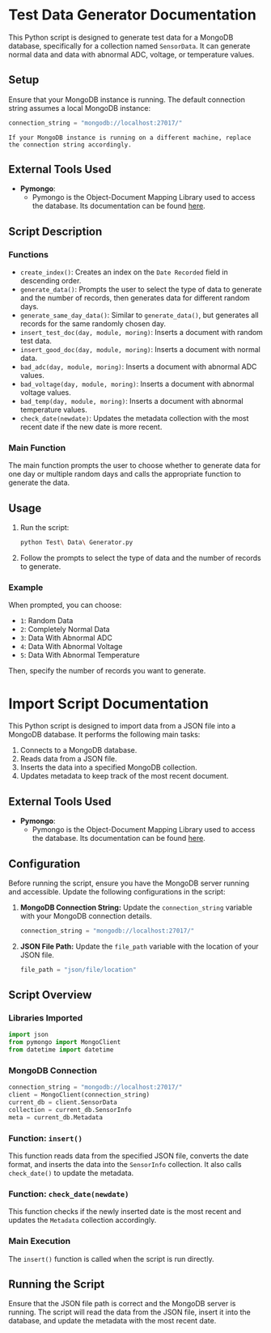 # Test Data Generator Documentation

This Python script is designed to generate test data for a MongoDB database, specifically for a collection named `SensorData`. It can generate normal data and data with abnormal ADC, voltage, or temperature values.


## Setup

Ensure that your MongoDB instance is running. The default connection string assumes a local MongoDB instance:
```python
connection_string = "mongodb://localhost:27017/"
```

    If your MongoDB instance is running on a different machine, replace the connection string accordingly.
    
## External Tools Used

- **Pymongo**:
  - Pymongo is the Object-Document Mapping Library used to access the database. Its documentation can be found [here](https://pymongo.readthedocs.io/en/stable/).

## Script Description

### Functions

- `create_index()`: Creates an index on the `Date Recorded` field in descending order.
- `generate_data()`: Prompts the user to select the type of data to generate and the number of records, then generates data for different random days.
- `generate_same_day_data()`: Similar to `generate_data()`, but generates all records for the same randomly chosen day.
- `insert_test_doc(day, module, moring)`: Inserts a document with random test data.
- `insert_good_doc(day, module, moring)`: Inserts a document with normal data.
- `bad_adc(day, module, moring)`: Inserts a document with abnormal ADC values.
- `bad_voltage(day, module, moring)`: Inserts a document with abnormal voltage values.
- `bad_temp(day, module, moring)`: Inserts a document with abnormal temperature values.
- `check_date(newdate)`: Updates the metadata collection with the most recent date if the new date is more recent.

### Main Function

The main function prompts the user to choose whether to generate data for one day or multiple random days and calls the appropriate function to generate the data.

## Usage

1. Run the script:
    ```bash
    python Test\ Data\ Generator.py
    ```

2. Follow the prompts to select the type of data and the number of records to generate.

### Example

When prompted, you can choose:
- `1`: Random Data
- `2`: Completely Normal Data
- `3`: Data With Abnormal ADC
- `4`: Data With Abnormal Voltage
- `5`: Data With Abnormal Temperature

Then, specify the number of records you want to generate.


# Import Script Documentation

This Python script is designed to import data from a JSON file into a MongoDB database. It performs the following main tasks:
1. Connects to a MongoDB database.
2. Reads data from a JSON file.
3. Inserts the data into a specified MongoDB collection.
4. Updates metadata to keep track of the most recent document.


## External Tools Used

- **Pymongo**:
  - Pymongo is the Object-Document Mapping Library used to access the database. Its documentation can be found [here](https://pymongo.readthedocs.io/en/stable/).


## Configuration

Before running the script, ensure you have the MongoDB server running and accessible. Update the following configurations in the script:

1. **MongoDB Connection String:**
   Update the `connection_string` variable with your MongoDB connection details.

   ```python
   connection_string = "mongodb://localhost:27017/"
   ```

2. **JSON File Path:**
   Update the `file_path` variable with the location of your JSON file.

   ```python
   file_path = "json/file/location"
   ```

## Script Overview

### Libraries Imported

```python
import json
from pymongo import MongoClient
from datetime import datetime
```

### MongoDB Connection

```python
connection_string = "mongodb://localhost:27017/"
client = MongoClient(connection_string)
current_db = client.SensorData
collection = current_db.SensorInfo
meta = current_db.Metadata
```

### Function: `insert()`

This function reads data from the specified JSON file, converts the date format, and inserts the data into the `SensorInfo` collection. It also calls `check_date()` to update the metadata.


### Function: `check_date(newdate)`

This function checks if the newly inserted date is the most recent and updates the `Metadata` collection accordingly.


### Main Execution

The `insert()` function is called when the script is run directly.


## Running the Script

Ensure that the JSON file path is correct and the MongoDB server is running. The script will read the data from the JSON file, insert it into the database, and update the metadata with the most recent date.


